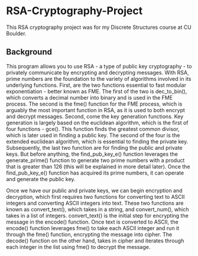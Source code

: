# RSA-Cryptography-Project
This RSA cryptography project was for my Discrete Structures course at CU Boulder.
## Background
This program allows you to use RSA - a type of public key cryptography - to privately communicate by encrypting and decrypting messages. With RSA, prime numbers are the foundation to the variety of algorithms involved in its underlying functions. First, are the two functions essential to fast modular exponentiation - better known as FME. The first of the two is dec_to_bin(), which converts a decimal number into binary and is used in the FME process. The second is the fme() function for the FME process, which is arguably the most important function in RSA, as it is used to both encrypt and decrypt messages. Second, come the key generation functions. Key generation is largely based on the euclidean algorithm, which is the first of four functions - gce(). This function finds the greatest common divisor, which is later used in finding a public key. The second of the four is the extended euclidean algorithm, which is essential to finding the private key. Subsequently, the last two function are for finding the public and private keys. But before anything, the find_pub_key_e() function leverages the generate_prime() function to generate two prime numbers with a product that is greater than 126 (this will be explained in more detail later). Once the find_pub_key_e() function has acquired its prime numbers, it can operate and generate the public key.

Once we have our public and private keys, we can begin encryption and decryption, which first requires two functions for converting text to ASCII integers and converting ASCII integers into text. These two functions are known as convert_text(), which takes in a string, and convert_num(), which takes in a list of integers. convert_text() is the initial step for encrypting the message in the encode() function. Once text is converted to ASCII, the encode() function leverages fme() to take each ASCII integer and run it through the fme() function, encrypting the message into cipher. The decode() function on the other hand, takes in cipher and iterates through each integer in the list using fme() to decrypt the message.

